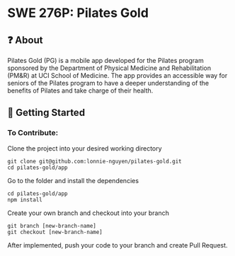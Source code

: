 # SWE 276P: Pilates Gold

## ❓ About

Pilates Gold (PG) is a mobile app developed for the Pilates program sponsored
by the Department of Physical Medicine and Rehabilitation (PM&R) at UCI School
of Medicine. The app provides an accessible way for seniors of the Pilates 
program to have a deeper understanding of the benefits of Pilates and take 
charge of their health. 

## 🚀 Getting Started

### To Contribute:
Clone the project into your desired working directory
```
git clone git@github.com:lonnie-nguyen/pilates-gold.git
cd pilates-gold/app
```

Go to the folder and install the dependencies
```
cd pilates-gold/app
npm install
```

Create your own branch and checkout into your branch
```
git branch [new-branch-name]
git checkout [new-branch-name]
```

After implemented, push your code to your branch and create Pull Request.
